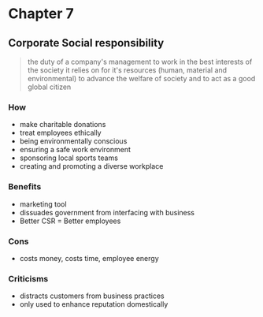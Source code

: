 # Chapter 7

<h2>Corporate Social responsibility</h2>

<blockquote>
the duty of a company's management to work in the best interests of the society it relies on for it's resources (human, material and environmental) to advance the welfare of society and to act as a good global citizen
</blockquote>

<h3>How</h3>

* make charitable donations
* treat employees ethically
* being environmentally conscious
* ensuring a safe work environment
* sponsoring local sports teams
* creating and promoting a diverse workplace

<h3>Benefits</h3>

* marketing tool
* dissuades government from interfacing with business
* Better CSR = Better employees

<h3>Cons</h3>

* costs money, costs time, employee energy

<h3>Criticisms</h3>

* distracts customers from business practices
* only used to enhance reputation domestically

